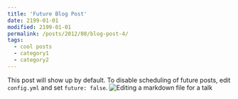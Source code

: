 ```yaml
---
title: 'Future Blog Post'
date: 2199-01-01
modified: 2199-01-01
permalink: /posts/2012/08/blog-post-4/
tags:
  - cool posts
  - category1
  - category2
---
```


This post will show up by default. To disable scheduling of future posts, edit `config.yml` and set `future: false`. 
![Editing a markdown file for a talk](/academictemplate/images/editing-talk.png)
